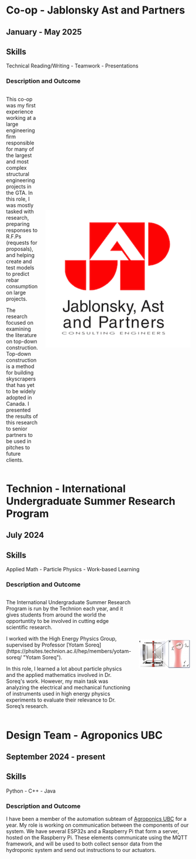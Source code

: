 # Co-op - Jablonsky Ast and Partners
## January - May 2025
## Skills
Technical Reading/Writing - Teamwork - Presentations
### Description and Outcome
<div style="display: flex; align-items: center; gap: 20px;">
  <div style="flex: 1;">
    <p>
      This co-op was my first experience working at a large engineering firm responsible for many of the largest and most complex structural engineering projects in the GTA. In this role, I was mostly tasked with research, preparing responses to R.F.Ps (requests for proposals), and helping create and test models to predict rebar consumption on large projects.  
    <p> 
    The research focused on examining the literature on top-down construction. Top-down construction is a method for building skyscrapers that has yet to be widely adopted in Canada. I presented the results of this research to senior partners to be used in pitches to future clients. 
  </div>
  <div>
    <img src="/static/assets/img/Jablonsky-Ast-Logo.png" alt="JAP"] width="550">
  </div>
</div>

# Technion - International Undergraduate Summer Research Program
## July 2024
## Skills
Applied Math - Particle Physics - Work-based Learning
### Description and Outcome
<div style="display: flex; align-items: center; gap: 20px;">
  <div style="flex: 1;">
    <p>
      The International Undergraduate Summer Research Program is run by the Technion each year, and it gives students from around the world the opportuntity to be involved in cutting edge scientific research. 
    <p> 
    I worked with the High Energy Physics Group, supervised by Professor [Yotam Soreq](https://phsites.technion.ac.il/hep/members/yotam-soreq/ "Yotam Soreq"). 
    <p>
    In this role, I learned a lot about particle physics and the applied mathematics involved in Dr. Soreq's work. However, my main task was analyzing the electrical and mechanical functioning of instruments used in high energy physics experiments to evaluate their relevance to Dr. Soreq’s research. 
  </div>
  <div>
    <img src="/static/assets/img/technion.png" alt="Apparatus from [one such paper](https://arxiv.org/abs/2402.13257 "Apparatus from one of the papers I examined")" width="550">
  </div>
</div>


# Design Team - Agroponics UBC
## September 2024 - present
## Skills
Python - C++ - Java
### Description and Outcome
I have been a member of the automation subteam of [Agroponics UBC](https://ubcagroponics.com/ "Agroponics UBC") for a year. 
My role is working on communication between the components of our system. We have several ESP32s and a Raspberry Pi that form a server, hosted on the Raspberry Pi. These elements communicate using the MQTT framework, and will be used to both collect sensor data from the hydroponic system and send out instructions to our actuators. 

